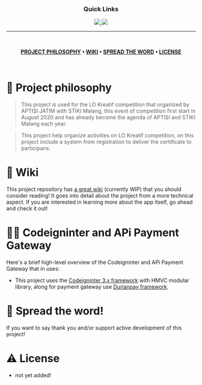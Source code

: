 <div align='center'>
  
### Quick Links
  
<a href=''>
  
<img src='https://img.shields.io/badge/HOMEPAGE-gray?style=for-the-badge'>
  
<a href=''>
  
<img src='https://img.shields.io/badge/CASE STUDY-green?style=for-the-badge'>
  
</a>
  
</div>

---

<br />

<div align="center">

**[PROJECT PHILOSOPHY](https://github.com/bijancot/lokreatif#-project-philosophy) • 
[WIKI](https://github.com/bijancot/lokreatif#-wiki) • 
[SPREAD THE WORD](https://github.com/bijancot/lokreatif#-spread-the-word) • 
[LICENSE](https://github.com/bijancot/lokreatif#%EF%B8%8F-license)**

</div>

<br />

# 🧐 Project philosophy

> This project is used for the LO Kreatif competition that organized by APTISI JATIM with STIKI Malang, this event of competition first start in August 2020 and has already become the agenda of APTISI and STIKI Malang each year.

> This project help organize activities on LO Kreatif competition, on this project include a system from registration to deliver the certificate to participans.

# 📒 Wiki

This project repository has [a great wiki](https://github.com/bijancot/lokreatif/wiki) (currently WIP) that you should consider reading! It goes into detail about the project from a more technical aspect. If you are interested in learning more about the app itself, go ahead and check it out!

# 👨‍💻 Codeigninter and APi Payment Gateway

Here's a brief high-level overview of the Codeigninter and APi Payment Gateway that in uses:

- This project uses the [Codeigninter 3.x framework](https://codeigniter.com/userguide3/index.html) with HMVC modular library, along for payment gateway use [Durianpay framework](https://durianpay.id/).

# 🌟 Spread the word!

If you want to say thank you and/or support active development of this project!


# ⚠️ License

- not yet added!
